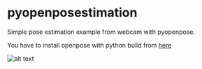 # pyopenposestimation

Simple pose estimation example from webcam with pyopenpose.

You have to install openpose with python build from [here](https://github.com/CMU-Perceptual-Computing-Lab/openpose/blob/master/doc/installation.md#python-api) 

![alt text](https://github.com/abdullahcavuss/pyopenposestimation/blob/master/righthandgoright.png)
